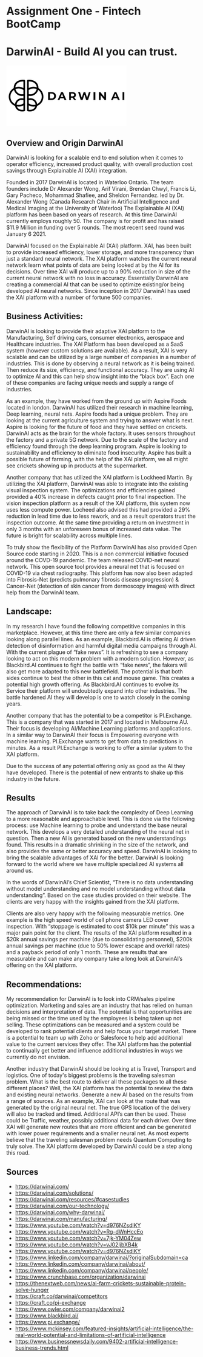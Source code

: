 # Assignment One - Fintech BootCamp
# DarwinAI - Build AI you can trust.

![](https://github.com/TGreenizan/Assignment1/blob/main/DarwinAI.png?raw=true)

## Overview and Origin DarwinAI

DarwinAI is looking for a scalable end to end solution when it comes to operator efficiency, increased product quality, with overall production cost savings through Explainable AI (XAI) integration. 

Founded in 2017 DarwinAI is located in Waterloo Ontario. The team founders include Dr Alexander Wong, Arif Virani, Brendan Chwyl, Francis Li, Gary Pacheco, Mohammad Shafiee, and Sheldon Fernandez. led by Dr. Alexander Wong (Canada Research Chair in Artificial Intelligence and Medical Imaging at the University of Waterloo) The Explainable AI (XAI) platform has been based on years of research. At this time DarwinAI currently employs roughly 50. The company is for profit and has raised $11.9 Million in funding over 5 rounds. The most recent seed round was January 6 2021.

DarwinAI focused on the Explainable AI (XAI) platform.  XAI, has been built to provide increased efficiency, lower storage, and more transparency than just a standard neural network.  The XAI platform watches the current neural network learn what points of data are being looked at by the AI for its decisions.  Over time XAI will produce up to a 90% reduction in size of the current neural network with no loss in accuracy. Essentially DarwinAI are creating a commercial AI that can be used to optimize existing/or being developed AI neural networks.  Since inception in 2017 DarwinAI has used the XAI platform with a number of fortune 500 companies. 

## Business Activities:

DarwinAI is looking to provide their adaptive XAI platform to the Manufacturing, Self driving cars, consumer electronics, aerospace and Healthcare industries. The XAI Platform has been developed as a SaaS system (however custom solutions are available). As a result, XAI is very scalable and can be utilized by a large number of companies in a number of industries.  This is done by observing a neural network as it is being trained. Then reduce its size, efficiency, and functional accuracy. They are using AI to optimize AI and this can help show insight into the “black box”.  Each one of these companies are facing unique needs and supply a range of industries.

As an example, they have worked from the ground up with Aspire Foods located in london. DarwinAI has utilized their research in machine learning, Deep learning, neural nets. Aspire foods had a unique problem.  They are looking at the current agriculture system and trying to answer what is next.  Aspire is looking for the future of food and they have settled on crickets. DarwinAI acts as the brain for the whole factory.  It uses sensors throughout the factory and a private 5G network. Due to the scale of the factory and efficiency found through the deep learning program. Aspire is looking to sustainability and efficiency to eliminate food insecurity. Aspire has built a possible future of farming, with the help of the XAI platform, we all might see crickets showing up in products at the supermarket.

Another company that has utilized the XAI platform is Lockheed Martin. By utilizing the XAI platform, DarwinAI was able to integrate into the existing visual inspection system. The optimizations and efficiencies gained provided a 40% increase in defects caught prior to final inspection. The vision inspection platform as a result of the XAI platform, this system now uses less compute power. Locheed also advised this had provided a 29% reduction in lead time due to less rework, and as a result operators trust the inspection outcome. At the same time providing a return on investment in only 3 months with an unforeseen bonus of increased data value. The future is bright for scalability across multiple lines.

To truly show the flexibility of the Platform DarwinAI has also provided Open Source code starting in 2020.  This is a non commercial initiative focused around the COVD-19 pandemic. The team released COVID-net neural network. This open source tool provides a neural net that is focused on COVID-19 via chest radiography. This platform has now also been adapted into Fibrosis-Net (predicts pulmonary fibrosis disease progression) & Cancer-Net (detection of skin cancer from dermoscopy images) with direct help from the DarwinAI team.  

## Landscape:

In my research I have found the following competitive companies in this marketplace. However, at this time there are only a few similar companies looking along parallel lines.  As an example, Blackbird.AI is offering AI driven detection of disinformation and harmful digital media campaigns through AI. With the current plague of “fake news”. It is refreshing to see a company looking to act on this modern problem with a modern solution. However, as Blackbird.AI continues to fight the battle with “fake news”, the fakers will also get more adapted to this new battlefield. The potential is that both sides continue to best the other in this cat and mouse game. This creates a potential high growth offering. As Blackbird.AI continues to evolve its Service their platform will undoubtedly expand into other industries. The battle hardened AI they will develop is one to watch closely in the coming years.

Another company that has the potential to be a competitor is PI.Exchange. This is a company that was started in 2017 and located in Melbourne AU. Their focus is developing AI/Machine Learning platforms and applications. In a similar way to DarwinAI their focus is Empowering everyone with machine learning. PI.Exchange wants to get from data to predictions in minutes. As a result PI.Exchange is working to offer a similar system to the XAI platform. 

Due to the success of any potential offering only as good as the AI they have developed. There is the potential of new entrants to shake up this industry in the future.

## Results

The approach of DarwinAI is to take back the complexity of Deep Learning to a more reasonable and approachable level. This is done via the following process: use Machine learning to probe and understand the base neural network. This develops a very detailed understanding of the neural net in question. Then a new AI is generated based on the new understandings found. This results in a dramatic shrinking in the size of the network, and also provides the same or better accuracy and speed. DarwinAI is looking to bring the scalable advantages of XAI for the better. DarwinAI is looking forward to the world where we have multiple specialized AI systems all around us.

In the words of DarwinAI’s Chief Scientist, “There is no data understanding without model understanding and no model understanding without data understanding”. Based on the case studies provided on their website. The clients are very happy with the insights gained from the XAI platform.

Clients are also very happy with the following measurable metrics. One example is the high speed world of cell phone camera LED cover inspection. With “stoppage is estimated to cost $10k per minute” this was a major pain point for the client. The results of the XAI platform resulted in a $20k annual savings per machine (due to consolidating personnel), $200k annual savings per machine (due to 50% lower escape and overkill rates) and a payback period of only 1 month. These are results that are measurable and can make any company take a long look at DarwinAI’s offering on the XAI platform.

## Recommendations:

My recommendation for DarwinAI is to look into CRM/sales pipeline optimization. Marketing and sales are an industry that has relied on human decisions and interpretation of data.  The potential is that opportunities are being missed or the time used by the employees is being taken up not selling. These optimizations can be measured and a system could be developed to rank potential clients and help focus your target market. There is a potential to team up with Zoho or Salesforce to help add additional value to the current services they offer. The XAI platform has the potential to continually get better and influence additional industries in ways we currently do not envision.

Another industry that DarwinAI should be looking at is Travel, Transport and logistics. One of today's biggest problems is the traveling salesman problem. What is the best route to deliver all these packages to all these different places? Well, the XAI platform has the potential to review the data and existing neural networks.  Generate a new AI based on the results from a range of sources. As an example, XAI can look at the route that was generated by the original neural net. The true GPS location of the delivery will also be tracked and timed. Additional API’s can then be used. These could be Traffic, weather, possibly additional data for each driver. Over time XAI will generate new routes that are more efficient and can be generated with lower power requirements and a smaller neural net.  As most experts believe that the traveling salesman problem needs Quantum Computing to truly solve.  The XAI platform developed by DarwinAI could be a step along this road.

## Sources

- https://darwinai.com/ 
- https://darwinai.com/solutions/ 
- https://darwinai.com/resources/#casestudies 
- https://darwinai.com/our-technology/ 
- https://darwinai.com/why-darwinai/ 
- https://darwinai.com/manufacturing/ 
- https://www.youtube.com/watch?v=d976NZsdlKY 
- https://www.youtube.com/watch?v=Rg-dWnHccEo 
- https://www.youtube.com/watch?v=7jk-YM04Zew 
- https://www.youtube.com/watch?v=vJ02IjbXB4k 
- https://www.youtube.com/watch?v=d976NZsdlKY
- https://www.linkedin.com/company/darwinai/?originalSubdomain=ca
- https://www.linkedin.com/company/darwinai/about/
- https://www.linkedin.com/company/darwinai/people/ 
- https://www.crunchbase.com/organization/darwinai
- https://thenextweb.com/news/ai-farm-crickets-sustainable-protein-solve-hunger
- https://craft.co/darwinai/competitors
- https://craft.co/pi-exchange 
- https://www.owler.com/company/darwinai2 
- https://www.blackbird.ai/ 
- https://www.pi.exchange/
- https://www.mckinsey.com/featured-insights/artificial-intelligence/the-real-world-potential-and-limitations-of-artificial-intelligence 
- https://www.businessnewsdaily.com/9402-artificial-intelligence-business-trends.html

